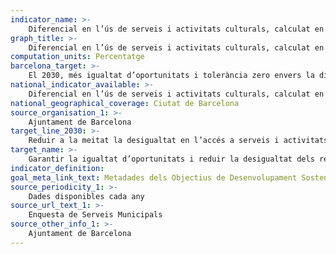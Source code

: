 ```yaml
---
indicator_name: >-
    Diferencial en l’ús de serveis i activitats culturals, calculat en punts percentuals entre la mitjana de tota la població i la mitjana de la població de nivell socioeconòmic baix 
graph_title: >-
    Diferencial en l’ús de serveis i activitats culturals, calculat en punts percentuals entre la mitjana de tota la població i la mitjana de la població de nivell socioeconòmic baix 
computation_units: Percentatge
barcelona_target: >-
    El 2030, més igualtat d’oportunitats i tolerància zero envers la discriminació
national_indicator_available: >-
    Diferencial en l’ús de serveis i activitats culturals, calculat en punts percentuals entre la mitjana de tota la població i la mitjana de la població de nivell socioeconòmic baix 
national_geographical_coverage: Ciutat de Barcelona 
source_organisation_1: >-
    Ajuntament de Barcelona
target_line_2030: >-
    Reduir a la meitat la desigualtat en l’accés a serveis i activitats culturals en funció del nivell socioeconòmic. Valor fita 2030: 8,0% a les Biblioteques públiques, 6,0% a les Festes populars, 12,0% a les Activitats culturals
target_name: >-
    Garantir la igualtat d’oportunitats i reduir la desigualtat dels resultats, també eliminant les lleis, polítiques i pràctiques discriminatòries i promovent legislació, polítiques i mesures adequades a aquest efecte
indicator_definition:
goal_meta_link_text: Metadades dels Objectius de Desenvolupament Sostenible de les Nacions Unides (pdf 894kB)
source_periodicity_1: >-
    Dades disponibles cada any
source_url_text_1: >-
    Enquesta de Serveis Municipals
source_other_info_1: >-
    Ajuntament de Barcelona
---
```

